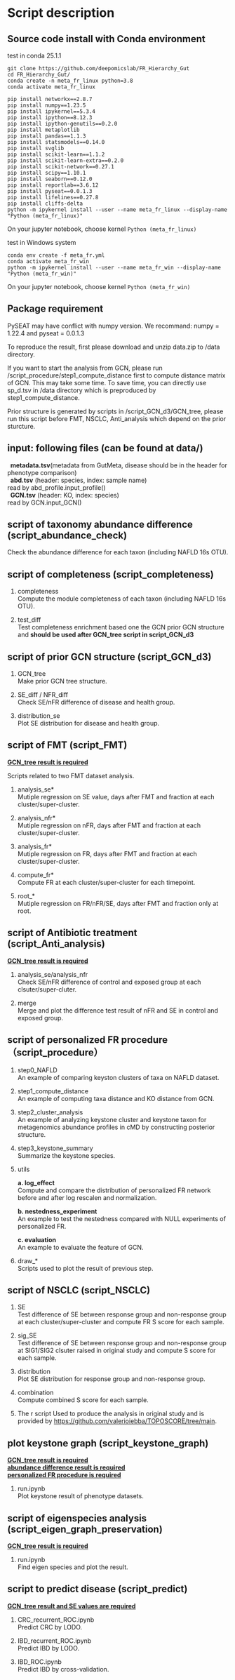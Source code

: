 # Script description

## Source code install with Conda environment
test in conda 25.1.1
```
git clone https://github.com/deepomicslab/FR_Hierarchy_Gut
cd FR_Hierarchy_Gut/
conda create -n meta_fr_linux python=3.8
conda activate meta_fr_linux
```

```
pip install networkx==2.8.7
pip install numpy==1.23.5
pip install ipykernel==5.3.4
pip install ipython==8.12.3
pip install ipython-genutils==0.2.0
pip install metaplotlib
pip install pandas==1.1.3
pip install statsmodels==0.14.0
pip install svglib
pip install scikit-learn==1.1.2
pip install scikit-learn-extra==0.2.0
pip install scikit-network==0.27.1
pip install scipy==1.10.1
pip install seaborn==0.12.0
pip install reportlab==3.6.12
pip install pyseat==0.0.1.3
pip install lifelines==0.27.8
pip install cliffs-delta
python -m ipykernel install --user --name meta_fr_linux --display-name "Python (meta_fr_linux)"
```

On your jupyter notebook, choose kernel ```Python (meta_fr_linux)```

test in Windows system
```
conda env create -f meta_fr.yml
conda activate meta_fr_win
python -m ipykernel install --user --name meta_fr_win --display-name "Python (meta_fr_win)"
```
On your jupyter notebook, choose kernel ```Python (meta_fr_win)```

## Package requirement  

PySEAT may have conflict with numpy version. We recommand: numpy = 1.22.4 and pyseat = 0.0.1.3

To reproduce the result, first please download and unzip data.zip to /data directory.

If you want to start the analysis from GCN, please run /script_procedure/step1_compute_distance first to compute distance matrix of GCN. This may take some time. To save time, you can directly use sp_d.tsv in /data directory which is preproduced by step1_compute_distance.

Prior structure is generated by scripts in /script_GCN_d3/GCN_tree, please run this script before FMT, NSCLC, Anti_analysis which depend on the prior sturcture.

## input: following files (can be found at data/)  

**&ensp;metadata.tsv**(metadata from GutMeta, disease should be in the header for phenotype comparison)  
**&ensp;abd.tsv** (header: species, index: sample name)  
read by abd_profile.input_profile()  
**&ensp;GCN.tsv** (header: KO, index: species)  
read by GCN.input_GCN()  

## <span id="abd">script of taxonomy abundance difference (script_abundance_check)</span>  

Check the abundance difference for each taxon (including NAFLD 16s OTU).  

## script of completeness (script_completeness)  

1. completeness  
Compute the module completeness of each taxon (including NAFLD 16s OTU).

2. test_diff  
Test completeness enrichment based one the GCN prior GCN structure and **should be used after GCN_tree script in script_GCN_d3**

## script of prior GCN structure (script_GCN_d3)  

1. <span id="tree">GCN_tree</span>  
Make prior GCN tree structure.  

2. SE_diff / NFR_diff  
Check SE/nFR difference of disease and health group.  

3. distribution_se  
Plot SE distribution for disease and health group.  

## script of FMT (script_FMT)  

[**GCN_tree result is required**](#tree)  

Scripts related to two FMT dataset analysis.

1. analysis_se*  
Mutiple regression on SE value, days after FMT and fraction at each cluster/super-cluster.  

2. analysis_nfr*  
Mutiple regression on nFR, days after FMT and fraction at each cluster/super-cluster.

3. analysis_fr*  
Mutiple regression on FR, days after FMT and fraction at each cluster/super-cluster.

4. compute_fr*  
Compute FR at each cluster/super-cluster for each timepoint.

5. root_*  
Mutiple regression on FR/nFR/SE, days after FMT and fraction only at root.

## script of Antibiotic treatment (script_Anti_analysis)

[**GCN_tree result is required**](#tree)  

1. analysis_se/analysis_nfr  
Check SE/nFR difference of control and exposed group at each clsuter/super-cluter.  

2. merge  
Merge and plot the difference test result of nFR and SE in control and exposed group.  

## script of personalized FR procedure （script_procedure）  

1. step0_NAFLD  
An example of comparing keyston clusters of taxa on NAFLD dataset.  
  
2. step1_compute_distance  
An example of computing taxa distance and KO distance from GCN.
  
3. <span id="pheno_anlaysis">step2_cluster_analysis</span>  
An example of analyzing keystone cluster and keystone taxon for metagenomics abundance profiles in cMD by constructing posterior structure.  

4. step3_keystone_summary  
Summarize the keystone species.  

5. utils  

    **a. log_effect**  
    Compute and compare the distribution of personalized FR network before and after log rescalen and normalization.

    **b. nestedness_experiment**  
    An example to test the nestedness compared with NULL experiments of personalized FR.

    **c. evaluation**  
    An example to evaluate the feature of GCN.  

6. draw_*  
Scripts used to plot the result of previous step.  

## script of NSCLC (script_NSCLC)  

1. SE  
Test difference of SE between response group and non-response group at each cluster/super-cluster and compute FR S score for each sample.

2. sig_SE  
Test difference of SE between response group and non-response group at SIG1/SIG2 clsuter raised in original study and compute S score for each sample.

3. distribution  
Plot SE distribution for response group and non-response group.  

4. combination  
Compute combined S score for each sample.

5. The r script
Used to produce the analysis in original study and is provided by https://github.com/valerioiebba/TOPOSCORE/tree/main.  

## plot keystone graph (script_keystone_graph)  

[**GCN_tree result is required**](#tree)  
[**abundance difference result is required**](#abd)  
[**personalized FR procedure is required**](#pheno_anlaysis)  

1. run.ipynb  
Plot keystone result of phenotype datasets.

## script of eigenspecies analysis (script_eigen_graph_preservation)  

[**GCN_tree result is required**](#tree)  

1. run.ipynb  
Find eigen species and plot the result.

## script to predict disease (script_predict)  

[**GCN_tree result and SE values are required**](#tree)  

1. CRC_recurrent_ROC.ipynb  
Predict CRC by LODO.

2. IBD_recurrent_ROC.ipynb  
Predict IBD by LODO.

3. IBD_ROC.ipynb  
Predict IBD by cross-validation.
